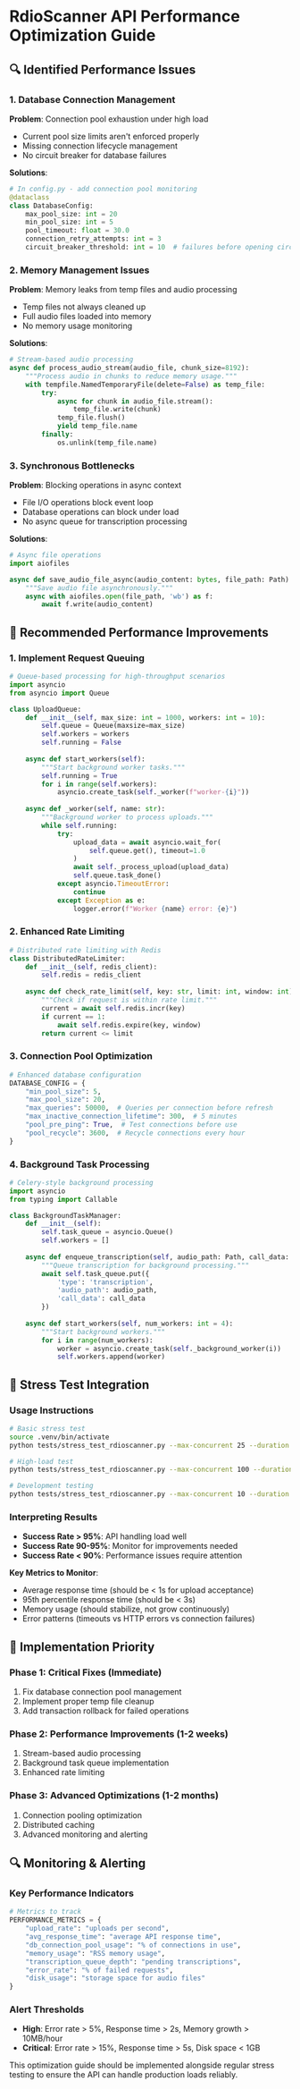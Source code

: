 # RdioScanner API Performance Optimization Guide

## 🔍 Identified Performance Issues

### **1. Database Connection Management**

**Problem**: Connection pool exhaustion under high load
- Current pool size limits aren't enforced properly
- Missing connection lifecycle management
- No circuit breaker for database failures

**Solutions**:
```python
# In config.py - add connection pool monitoring
@dataclass
class DatabaseConfig:
    max_pool_size: int = 20
    min_pool_size: int = 5
    pool_timeout: float = 30.0
    connection_retry_attempts: int = 3
    circuit_breaker_threshold: int = 10  # failures before opening circuit
```

### **2. Memory Management Issues**

**Problem**: Memory leaks from temp files and audio processing
- Temp files not always cleaned up
- Full audio files loaded into memory
- No memory usage monitoring

**Solutions**:
```python
# Stream-based audio processing
async def process_audio_stream(audio_file, chunk_size=8192):
    """Process audio in chunks to reduce memory usage."""
    with tempfile.NamedTemporaryFile(delete=False) as temp_file:
        try:
            async for chunk in audio_file.stream():
                temp_file.write(chunk)
            temp_file.flush()
            yield temp_file.name
        finally:
            os.unlink(temp_file.name)
```

### **3. Synchronous Bottlenecks**

**Problem**: Blocking operations in async context
- File I/O operations block event loop
- Database operations can block under load
- No async queue for transcription processing

**Solutions**:
```python
# Async file operations
import aiofiles

async def save_audio_file_async(audio_content: bytes, file_path: Path):
    """Save audio file asynchronously."""
    async with aiofiles.open(file_path, 'wb') as f:
        await f.write(audio_content)
```

## 🚀 Recommended Performance Improvements

### **1. Implement Request Queuing**

```python
# Queue-based processing for high-throughput scenarios
import asyncio
from asyncio import Queue

class UploadQueue:
    def __init__(self, max_size: int = 1000, workers: int = 10):
        self.queue = Queue(maxsize=max_size)
        self.workers = workers
        self.running = False
    
    async def start_workers(self):
        """Start background worker tasks."""
        self.running = True
        for i in range(self.workers):
            asyncio.create_task(self._worker(f"worker-{i}"))
    
    async def _worker(self, name: str):
        """Background worker to process uploads."""
        while self.running:
            try:
                upload_data = await asyncio.wait_for(
                    self.queue.get(), timeout=1.0
                )
                await self._process_upload(upload_data)
                self.queue.task_done()
            except asyncio.TimeoutError:
                continue
            except Exception as e:
                logger.error(f"Worker {name} error: {e}")
```

### **2. Enhanced Rate Limiting**

```python
# Distributed rate limiting with Redis
class DistributedRateLimiter:
    def __init__(self, redis_client):
        self.redis = redis_client
    
    async def check_rate_limit(self, key: str, limit: int, window: int) -> bool:
        """Check if request is within rate limit."""
        current = await self.redis.incr(key)
        if current == 1:
            await self.redis.expire(key, window)
        return current <= limit
```

### **3. Connection Pool Optimization**

```python
# Enhanced database configuration
DATABASE_CONFIG = {
    "min_pool_size": 5,
    "max_pool_size": 20,
    "max_queries": 50000,  # Queries per connection before refresh
    "max_inactive_connection_lifetime": 300,  # 5 minutes
    "pool_pre_ping": True,  # Test connections before use
    "pool_recycle": 3600,  # Recycle connections every hour
}
```

### **4. Background Task Processing**

```python
# Celery-style background processing
import asyncio
from typing import Callable

class BackgroundTaskManager:
    def __init__(self):
        self.task_queue = asyncio.Queue()
        self.workers = []
    
    async def enqueue_transcription(self, audio_path: Path, call_data: dict):
        """Queue transcription for background processing."""
        await self.task_queue.put({
            'type': 'transcription',
            'audio_path': audio_path,
            'call_data': call_data
        })
    
    async def start_workers(self, num_workers: int = 4):
        """Start background workers."""
        for i in range(num_workers):
            worker = asyncio.create_task(self._background_worker(i))
            self.workers.append(worker)
```

## 🎯 Stress Test Integration

### **Usage Instructions**

```bash
# Basic stress test
source .venv/bin/activate
python tests/stress_test_rdioscanner.py --max-concurrent 25 --duration 60

# High-load test
python tests/stress_test_rdioscanner.py --max-concurrent 100 --duration 300 --url http://localhost:8000

# Development testing
python tests/stress_test_rdioscanner.py --max-concurrent 10 --duration 30 --api-key "your-dev-key"
```

### **Interpreting Results**

- **Success Rate > 95%**: API handling load well
- **Success Rate 90-95%**: Monitor for improvements needed
- **Success Rate < 90%**: Performance issues require attention

**Key Metrics to Monitor**:
- Average response time (should be < 1s for upload acceptance)
- 95th percentile response time (should be < 3s)
- Memory usage (should stabilize, not grow continuously)
- Error patterns (timeouts vs HTTP errors vs connection failures)

## 🔧 Implementation Priority

### **Phase 1: Critical Fixes (Immediate)**
1. Fix database connection pool management
2. Implement proper temp file cleanup
3. Add transaction rollback for failed operations

### **Phase 2: Performance Improvements (1-2 weeks)**
1. Stream-based audio processing
2. Background task queue implementation
3. Enhanced rate limiting

### **Phase 3: Advanced Optimizations (1-2 months)**
1. Connection pooling optimization
2. Distributed caching
3. Advanced monitoring and alerting

## 🔍 Monitoring & Alerting

### **Key Performance Indicators**

```python
# Metrics to track
PERFORMANCE_METRICS = {
    "upload_rate": "uploads per second",
    "avg_response_time": "average API response time",
    "db_connection_pool_usage": "% of connections in use",
    "memory_usage": "RSS memory usage",
    "transcription_queue_depth": "pending transcriptions",
    "error_rate": "% of failed requests",
    "disk_usage": "storage space for audio files"
}
```

### **Alert Thresholds**

- **High**: Error rate > 5%, Response time > 2s, Memory growth > 10MB/hour
- **Critical**: Error rate > 15%, Response time > 5s, Disk space < 1GB

This optimization guide should be implemented alongside regular stress testing to ensure the API can handle production loads reliably.